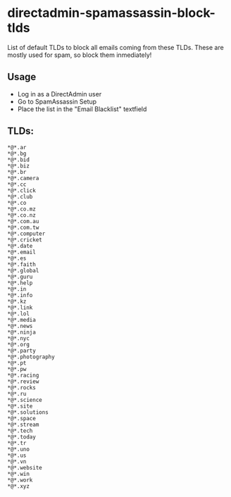 # directadmin-spamassassin-block-tlds
List of default TLDs to block all emails coming from these TLDs. These are mostly used for spam, so block them inmediately!

## Usage

- Log in as a DirectAdmin user
- Go to SpamAssassin Setup
- Place the list in the "Email Blacklist" textfield

## TLDs:

```
*@*.ar
*@*.bg
*@*.bid
*@*.biz
*@*.br
*@*.camera
*@*.cc
*@*.click
*@*.club
*@*.co
*@*.co.mz
*@*.co.nz
*@*.com.au
*@*.com.tw
*@*.computer
*@*.cricket
*@*.date
*@*.email
*@*.es
*@*.faith
*@*.global
*@*.guru
*@*.help
*@*.in
*@*.info
*@*.kz
*@*.link
*@*.lol
*@*.media
*@*.news
*@*.ninja
*@*.nyc
*@*.org
*@*.party
*@*.photography
*@*.pt
*@*.pw
*@*.racing
*@*.review
*@*.rocks
*@*.ru
*@*.science
*@*.site
*@*.solutions
*@*.space
*@*.stream
*@*.tech
*@*.today
*@*.tr
*@*.uno
*@*.us
*@*.vn
*@*.website
*@*.win
*@*.work
*@*.xyz
```
